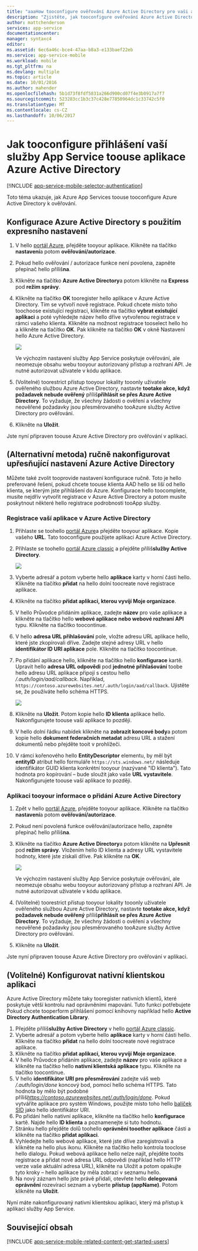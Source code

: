 ```yaml
---
title: "aaaHow tooconfigure ověřování Azure Active Directory pro vaši aplikaci aplikační služby"
description: "Zjistěte, jak tooconfigure ověřování Azure Active Directory pro vaši aplikaci aplikační služby."
author: mattchenderson
services: app-service
documentationcenter: 
manager: syntaxc4
editor: 
ms.assetid: 6ec6a46c-bce4-47aa-b8a3-e133baef22eb
ms.service: app-service-mobile
ms.workload: mobile
ms.tgt_pltfrm: na
ms.devlang: multiple
ms.topic: article
ms.date: 10/01/2016
ms.author: mahender
ms.openlocfilehash: 5b1d73f8fdf5831a266d900cd07f4e3b0917a7f7
ms.sourcegitcommit: 523283cc1b3c37c428e77850964dc1c33742c5f0
ms.translationtype: MT
ms.contentlocale: cs-CZ
ms.lasthandoff: 10/06/2017
---
```

# <a name="how-tooconfigure-your-app-service-application-toouse-azure-active-directory-login"></a>Jak tooconfigure přihlášení vaší služby App Service toouse aplikace Azure Active Directory
[!INCLUDE [app-service-mobile-selector-authentication](../../includes/app-service-mobile-selector-authentication.md)]

Toto téma ukazuje, jak Azure App Services toouse tooconfigure Azure Active Directory k ověřování.

## <a name="express"></a>Konfigurace Azure Active Directory s použitím expresního nastavení
1. V hello [portál Azure], přejděte tooyour aplikace. Klikněte na tlačítko **nastavení**a potom **ověřování/autorizace**.
2. Pokud hello ověřování / autorizace funkce není povolena, zapněte přepínač hello příliš**na**.
3. Klikněte na tlačítko **Azure Active Directory**a potom klikněte na **Express** pod **režim správy**.
4. Klikněte na tlačítko **OK** tooregister hello aplikace v Azure Active Directory. Tím se vytvoří nové registrace. Pokud chcete místo toho toochoose existující registraci, klikněte na tlačítko **vybrat existující aplikaci** a poté vyhledejte název hello dříve vytvořenou registrace v rámci vašeho klienta.
   Klikněte na možnost registrace tooselect hello ho a klikněte na tlačítko **OK**. Pak klikněte na tlačítko **OK** v okně Nastavení hello Azure Active Directory.
   
   ![][0]
   
   Ve výchozím nastavení služby App Service poskytuje ověřování, ale neomezuje obsahu webu tooyour autorizovaný přístup a rozhraní API. Je nutné autorizovat uživatele v kódu aplikace.
5. (Volitelné) toorestrict přístup tooyour lokality tooonly uživatele ověřeného službou Azure Active Directory, nastavte **tootake akce, když požadavek nebude ověřený** příliš**přihlásit se přes Azure Active Directory**. To vyžaduje, že všechny žádosti o ověření a všechny neověřené požadavky jsou přesměrovaného tooAzure služby Active Directory pro ověřování.
6. Klikněte na **Uložit**.

Jste nyní připraven toouse Azure Active Directory pro ověřování v aplikaci.

## <a name="advanced"></a>(Alternativní metoda) ručně nakonfigurovat upřesňující nastavení Azure Active Directory
Můžete také zvolit tooprovide nastavení konfigurace ručně. Toto je hello preferované řešení, pokud chcete toouse klienta AAD hello se liší od hello klienta, se kterým jste přihlášení do Azure. Konfigurace hello toocomplete, musíte nejdřív vytvořit registrace v Azure Active Directory a potom musíte poskytnout některé hello registrace podrobnosti tooApp služby.

### <a name="register"></a>Registrace vaší aplikace v Azure Active Directory
1. Přihlaste se toohello [portál Azure]a přejděte tooyour aplikace. Kopie vašeho **URL**. Tato tooconfigure použijete aplikaci Azure Active Directory.
2. Přihlaste se toohello [portál Azure classic] a přejděte příliš**služby Active Directory**.
   
    ![][2]
3. Vyberte adresář a potom vyberte hello **aplikace** karty v horní části hello. Klikněte na tlačítko **přidat** na hello dolní toocreate nové registrace aplikace.
4. Klikněte na tlačítko **přidat aplikaci, kterou vyvíjí Moje organizace**.
5. V hello Průvodce přidáním aplikace, zadejte **název** pro vaše aplikace a klikněte na tlačítko hello **webové aplikace nebo webové rozhraní API** typu. Klikněte na tlačítko toocontinue.
6. V hello **adresa URL přihlašování** pole, vložte adresu URL aplikace hello, které jste zkopírovali dříve. Zadejte stejné adresy URL v hello **identifikátor ID URI aplikace** pole. Klikněte na tlačítko toocontinue.
7. Po přidání aplikace hello, klikněte na tlačítko hello **konfigurace** kartě. Upravit hello **adresa URL odpovědi** pod **jednotné přihlašování** toobe hello adresu URL aplikace připojí s cestou hello */.auth/login/aad/callback*. Například, `https://contoso.azurewebsites.net/.auth/login/aad/callback`. Ujistěte se, že používáte hello schéma HTTPS.
   
    ![][3]
8. Klikněte na **Uložit**. Potom kopie hello **ID klienta** aplikace hello. Nakonfigurujete toouse vaší aplikace to později.
9. V hello dolní řádku nabídek klikněte na **zobrazit koncové body**a potom kopie hello **dokument federačních metadat** adresu URL a stažení dokumentů nebo přejděte tooit v prohlížeči.
10. V rámci kořenového hello **EntityDescriptor** elementu, by měl být **entityID** atribut hello formuláře `https://sts.windows.net/` následuje identifikátor GUID klienta konkrétní tooyour (nazývané "ID klienta"). Tato hodnota pro kopírování – bude sloužit jako vaše **URL vystavitele**. Nakonfigurujete toouse vaší aplikace to později.

### <a name="secrets"></a>Aplikaci tooyour informace o přidání Azure Active Directory
1. Zpět v hello [portál Azure], přejděte tooyour aplikace. Klikněte na tlačítko **nastavení**a potom **ověřování/autorizace**.
2. Pokud není povolená funkce ověřování/autorizace hello, zapněte přepínač hello příliš**na**.
3. Klikněte na tlačítko **Azure Active Directory**a potom klikněte na **Upřesnit** pod **režim správy**. Vložením hello ID klienta a adresy URL vystavitele hodnoty, které jste získali dříve. Pak klikněte na **OK**.
   
   ![][1]
   
   Ve výchozím nastavení služby App Service poskytuje ověřování, ale neomezuje obsahu webu tooyour autorizovaný přístup a rozhraní API. Je nutné autorizovat uživatele v kódu aplikace.
4. (Volitelné) toorestrict přístup tooyour lokality tooonly uživatele ověřeného službou Azure Active Directory, nastavte **tootake akce, když požadavek nebude ověřený** příliš**přihlásit se přes Azure Active Directory**. To vyžaduje, že všechny žádosti o ověření a všechny neověřené požadavky jsou přesměrovaného tooAzure služby Active Directory pro ověřování.
5. Klikněte na **Uložit**.

Jste nyní připraven toouse Azure Active Directory pro ověřování v aplikaci.

## <a name="optional-configure-a-native-client-application"></a>(Volitelné) Konfigurovat nativní klientskou aplikaci
Azure Active Directory můžete taky tooregister nativních klientů, které poskytuje větší kontrolu nad oprávněními mapování. Tuto funkci potřebujete Pokud chcete tooperform přihlášení pomocí knihovny například hello **Active Directory Authentication Library**.

1. Přejděte příliš**služby Active Directory** v hello [portál Azure classic].
2. Vyberte adresář a potom vyberte hello **aplikace** karty v horní části hello. Klikněte na tlačítko **přidat** na hello dolní toocreate nové registrace aplikace.
3. Klikněte na tlačítko **přidat aplikaci, kterou vyvíjí Moje organizace**.
4. V hello Průvodce přidáním aplikace, zadejte **název** pro vaše aplikace a klikněte na tlačítko hello **nativní klientská aplikace** typu. Klikněte na tlačítko toocontinue.
5. V hello **identifikátor URI pro přesměrování** zadejte váš web */.auth/login/done* koncový bod, pomocí hello schéma HTTPS. Tato hodnota by mělo být podobné příliš*https://contoso.azurewebsites.net/.auth/login/done*. Pokud vytváříte aplikace pro systém Windows, použijte místo toho hello [balíček SID](app-service-mobile-dotnet-how-to-use-client-library.md#package-sid) jako hello identifikátor URI.
6. Po přidání hello nativní aplikace, klikněte na tlačítko hello **konfigurace** kartě. Najde hello **ID klienta** a poznamenejte si tuto hodnotu.
7. Stránku hello přejděte dolů toohello **oprávnění tooother aplikace** části a klikněte na tlačítko **přidat aplikaci**.
8. Vyhledejte hello webové aplikace, které jste dříve zaregistrovali a klikněte na hello plus ikonu. Klikněte na tlačítko hello kontrola tooclose hello dialogu. Pokud webová aplikace hello nelze najít, přejděte tooits registrace a přidat nové adresa URL odpovědi (například hello HTTP verze vaše aktuální adresa URL), klikněte na Uložit a potom opakujte tyto kroky – hello aplikace by měla zobrazí v seznamu hello.
9. Na nový záznam hello jste právě přidali, otevřete hello **delegovaná oprávnění** rozevírací seznam a vyberte **přístup (appName)**. Potom klikněte na **Uložit**.

Nyní máte nakonfigurovaný nativní klientskou aplikaci, který má přístup k aplikaci služby App Service.

## <a name="related-content"></a>Související obsah
[!INCLUDE [app-service-mobile-related-content-get-started-users](../../includes/app-service-mobile-related-content-get-started-users.md)]

<!-- Images. -->

[0]: ./media/app-service-mobile-how-to-configure-active-directory-authentication/mobile-app-aad-express-settings.png
[1]: ./media/app-service-mobile-how-to-configure-active-directory-authentication/mobile-app-aad-advanced-settings.png
[2]: ./media/app-service-mobile-how-to-configure-active-directory-authentication/app-service-navigate-aad.png
[3]: ./media/app-service-mobile-how-to-configure-active-directory-authentication/app-service-aad-app-configure.png

<!-- URLs. -->

[portál Azure]: https://portal.azure.com/
[portál Azure classic]: https://manage.windowsazure.com/
[alternative method]:#advanced
